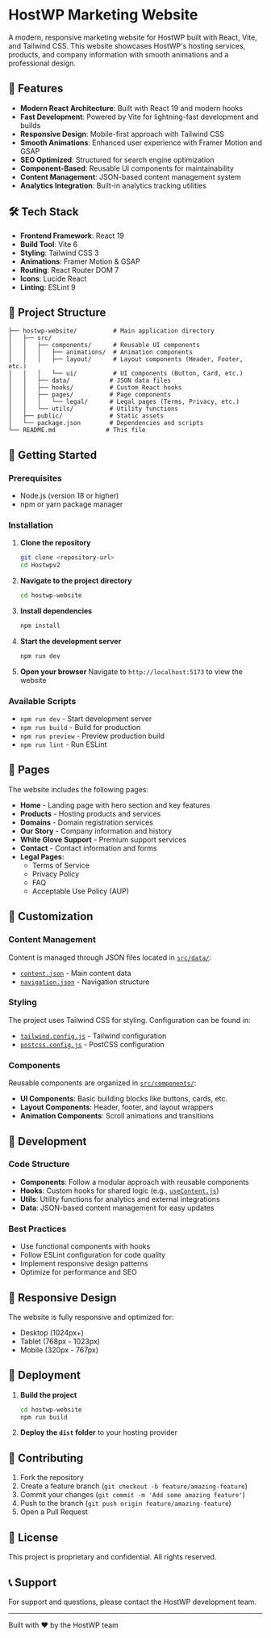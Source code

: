 # HostWP Marketing Website

A modern, responsive marketing website for HostWP built with React, Vite, and Tailwind CSS. This website showcases HostWP's hosting services, products, and company information with smooth animations and a professional design.

## 🚀 Features

- **Modern React Architecture**: Built with React 19 and modern hooks
- **Fast Development**: Powered by Vite for lightning-fast development and builds
- **Responsive Design**: Mobile-first approach with Tailwind CSS
- **Smooth Animations**: Enhanced user experience with Framer Motion and GSAP
- **SEO Optimized**: Structured for search engine optimization
- **Component-Based**: Reusable UI components for maintainability
- **Content Management**: JSON-based content management system
- **Analytics Integration**: Built-in analytics tracking utilities

## 🛠️ Tech Stack

- **Frontend Framework**: React 19
- **Build Tool**: Vite 6
- **Styling**: Tailwind CSS 3
- **Animations**: Framer Motion & GSAP
- **Routing**: React Router DOM 7
- **Icons**: Lucide React
- **Linting**: ESLint 9

## 📁 Project Structure

```
├── hostwp-website/          # Main application directory
│   ├── src/
│   │   ├── components/      # Reusable UI components
│   │   │   ├── animations/  # Animation components
│   │   │   ├── layout/      # Layout components (Header, Footer, etc.)
│   │   │   └── ui/          # UI components (Button, Card, etc.)
│   │   ├── data/           # JSON data files
│   │   ├── hooks/          # Custom React hooks
│   │   ├── pages/          # Page components
│   │   │   └── legal/      # Legal pages (Terms, Privacy, etc.)
│   │   └── utils/          # Utility functions
│   ├── public/             # Static assets
│   └── package.json        # Dependencies and scripts
└── README.md              # This file
```

## 🚦 Getting Started

### Prerequisites

- Node.js (version 18 or higher)
- npm or yarn package manager

### Installation

1. **Clone the repository**
   ```bash
   git clone <repository-url>
   cd Hostwpv2
   ```

2. **Navigate to the project directory**
   ```bash
   cd hostwp-website
   ```

3. **Install dependencies**
   ```bash
   npm install
   ```

4. **Start the development server**
   ```bash
   npm run dev
   ```

5. **Open your browser**
   Navigate to `http://localhost:5173` to view the website

### Available Scripts

- `npm run dev` - Start development server
- `npm run build` - Build for production
- `npm run preview` - Preview production build
- `npm run lint` - Run ESLint

## 📄 Pages

The website includes the following pages:

- **Home** - Landing page with hero section and key features
- **Products** - Hosting products and services
- **Domains** - Domain registration services
- **Our Story** - Company information and history
- **White Glove Support** - Premium support services
- **Contact** - Contact information and forms
- **Legal Pages**:
  - Terms of Service
  - Privacy Policy
  - FAQ
  - Acceptable Use Policy (AUP)

## 🎨 Customization

### Content Management

Content is managed through JSON files located in [`src/data/`](hostwp-website/src/data/):
- [`content.json`](hostwp-website/src/data/content.json) - Main content data
- [`navigation.json`](hostwp-website/src/data/navigation.json) - Navigation structure

### Styling

The project uses Tailwind CSS for styling. Configuration can be found in:
- [`tailwind.config.js`](hostwp-website/tailwind.config.js) - Tailwind configuration
- [`postcss.config.js`](hostwp-website/postcss.config.js) - PostCSS configuration

### Components

Reusable components are organized in [`src/components/`](hostwp-website/src/components/):
- **UI Components**: Basic building blocks like buttons, cards, etc.
- **Layout Components**: Header, footer, and layout wrappers
- **Animation Components**: Scroll animations and transitions

## 🔧 Development

### Code Structure

- **Components**: Follow a modular approach with reusable components
- **Hooks**: Custom hooks for shared logic (e.g., [`useContent.js`](hostwp-website/src/hooks/useContent.js))
- **Utils**: Utility functions for analytics and external integrations
- **Data**: JSON-based content management for easy updates

### Best Practices

- Use functional components with hooks
- Follow ESLint configuration for code quality
- Implement responsive design patterns
- Optimize for performance and SEO

## 📱 Responsive Design

The website is fully responsive and optimized for:
- Desktop (1024px+)
- Tablet (768px - 1023px)
- Mobile (320px - 767px)

## 🚀 Deployment

1. **Build the project**
   ```bash
   cd hostwp-website
   npm run build
   ```

2. **Deploy the `dist` folder** to your hosting provider

## 🤝 Contributing

1. Fork the repository
2. Create a feature branch (`git checkout -b feature/amazing-feature`)
3. Commit your changes (`git commit -m 'Add some amazing feature'`)
4. Push to the branch (`git push origin feature/amazing-feature`)
5. Open a Pull Request

## 📝 License

This project is proprietary and confidential. All rights reserved.

## 📞 Support

For support and questions, please contact the HostWP development team.

---

Built with ❤️ by the HostWP team